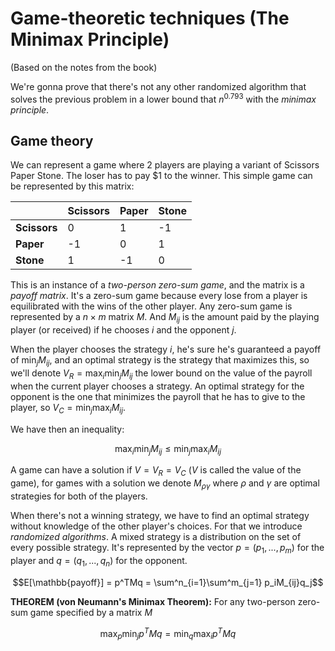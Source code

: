 # Game-theoretic techniques (The Minimax Principle)

(Based on the notes from the book)

We're gonna prove that there's not any other randomized algorithm that solves the
previous problem in a lower bound that $n^{0.793}$ with the *minimax principle*.


## Game theory

We can represent a game where 2 players are playing a variant of Scissors Paper Stone.
The loser has to pay $1 to the winner. This simple game can be represented by this matrix:

|             | Scissors | Paper | Stone|
|-|-|-|-|
| **Scissors**| 0 | 1 | -1|
| **Paper**   | -1 | 0 | 1 |
| **Stone**   | 1 | -1 | 0 |

This is an instance of a *two-person zero-sum game*, and the matrix is a *payoff matrix*.  It's a zero-sum game because every lose from a player is equilibrated with the wins of the other player. Any zero-sum game is represented by a $n\times m$ matrix $M$. And $M_{ij}$ is the amount paid by the playing player (or received) if he chooses $i$ and the opponent $j$.

When the player chooses the strategy $i$, he's sure he's guaranteed a payoff of $\min_{j}{M_{ij}}$, and an optimal strategy is the strategy that maximizes this, so we'll denote $V_R = \max_i\min_{j}{M_{ij}}$ the lower bound on the value of the payroll when the current player chooses a strategy. An optimal strategy for the opponent is the one that minimizes the payroll that he has to give to the player, so $V_C = \min_j\max_{i}{M_{ij}}$.

We have then an inequality:

$$\max_i\min_{j}{M_{ij}} \leq  \min_j\max_i{M_{ij}}$$

A game can have a solution if $V = V_R = V_C$ ($V$ is called the value of the game), for games with a solution we denote $M_{\rho\gamma}$ where $\rho$ and $\gamma$ are optimal strategies for both of the players.

When there's not a winning strategy, we have to find an optimal strategy without knowledge of the other player's choices. For that we introduce *randomized algorithms*. A mixed strategy is a distribution on the set of every possible strategy. It's represented by the vector $p = (p_1,...,p_m)$ for the player and $q = (q_1,...,q_n)$ for the opponent.

$$E[\mathbb{payoff}] = p^TMq = \sum^n_{i=1}\sum^m_{j=1} p_iM_{ij}q_j$$


**THEOREM (von Neumann's Minimax Theorem):** For any two-person zero-sum game specified by a matrix $M$

$$ \max_p\min_j p^TMq = \min_q\max_ip^TMq $$
